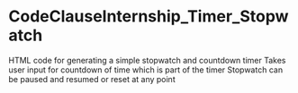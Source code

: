 # CodeClauseInternship_Timer_Stopwatch
HTML code for generating a simple stopwatch and countdown timer
Takes user input for countdown of time which is part of the timer
Stopwatch can be paused and resumed or reset at any point

